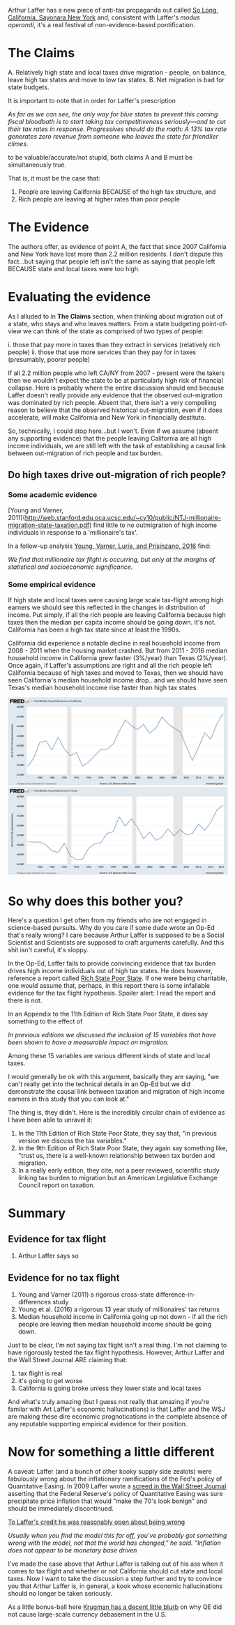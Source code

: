 

Arthur Laffer has a new piece of anti-tax propaganda out called [So Long, California. Sayonara New York](https://www.wsj.com/articles/so-long-california-sayonara-new-york-1524611900) and, consistent with Laffer's *modus operandi*, it's a real festival of non-evidence-based pontification.

# The Claims

A. Relatively high state and local taxes drive migration - people, on balance, leave high tax states and move to low tax states.
B. Net migration is bad for state budgets.

It is important to note that in order for Laffer's prescription

*As far as we can see, the only way for blue states to prevent this coming fiscal bloodbath is to start taking tax competitiveness seriously—and to cut their tax rates in response. Progressives should do the math: A 13% tax rate generates zero revenue from someone who leaves the state for friendlier climes.*

to be valuable/accurate/not stupid, both claims A and B must be simultaneously true.  

That is, it must be the case that:

1. People are leaving California BECAUSE of the high tax structure, and
2. Rich people are leaving at higher rates than poor people



# The Evidence

The authors offer, as evidence of point A, the fact that since 2007 California and New York have lost more than 2.2 million residents.  I don't dispute this fact...but saying that people left isn't the same as saying that people left BECAUSE state and local taxes were too high.  

# Evaluating the evidence

As I alluded to in **The Claims** section, when thinking about migration out of a state, who stays and who leaves matters. From a state budgeting point-of-view we can think of the state as comprised of two types of people:

i. those that pay more in taxes than they extract in services (relatively rich people)
ii. those that use more services than they pay for in taxes (presumably, poorer people)

If all 2.2 million people who left CA/NY from 2007 - present were the takers then we wouldn't expect the state to be at particularly high risk of financial collapse.  Here is probably where the entire discussion should end because Laffer doesn't really provide any evidence that the observed out-migration was dominated by rich people.  Absent that, there isn't a very compelling reason to believe that the observed historical out-migration, even if it does accelerate, will make California and New York in financially destitute. 

So, technically, I could stop here...but I won't.  Even if we assume (absent any supporting evidence) that the people leaving California are all high income individuals, we are still left with the task of establishing a causal link between out-migration of rich people and tax burden. 

## Do high taxes drive out-migration of rich people?

### Some academic evidence
[Young and Varner, 2011[(http://web.stanford.edu.oca.ucsc.edu/~cy10/public/NTJ-millionaire-migration-state-taxation.pdf) find little to no outmigration of high income individuals in response to a 'millionaire's tax'.  

In a follow-up analysis [Young, Varner, Lurie, and Prisinzano, 2016](http://journals.sagepub.com.oca.ucsc.edu/doi/pdf/10.1177/0003122416639625) find:

*We find that millionaire tax flight is occurring, but only at the margins of statistical and socioeconomic significance.*

### Some empirical evidence

If high state and local taxes were causing large scale tax-flight among high earners we should see this reflected in the changes in distribution of income.  Put simply, if all the rich people are leaving California because high taxes then the median per capita income should be going down.  It's not.  California has been a high tax state since at least the 1990s.  

California did experience a notable decline in real household income from 2008 - 2011 when the housing market crashed.  But from 2011 - 2016 median household income in California grew faster (3%/year) than Texas (2%/year).  Once again, if Laffer's assumptions are right and all the rich people left California because of high taxes and moved to Texas, then we should have seen California's median household income drop...and we should have seen Texas's median household income rise faster than high tax states.

![ca income](/images/fredgraphCA.png)
![tx income](/images/fredgraphTX.png)

# So why does this bother you?

Here's a question I get often from my friends who are not engaged in science-based pursuits.  Why do you care if some dude wrote an Op-Ed that's really wrong?  I care because Arthur Laffer is supposed to be a Social Scientist and Scientists are supposed to craft arguments carefully.  And this shit isn't careful, it's sloppy.

In the Op-Ed, Laffer fails to provide convincing evidence that tax burden drives high income individuals out of high tax states.  He does however, reference a report called [Rich State Poor State](http://www.richstatespoorstates.org/).  If one were being charitable, one would assume that, perhaps, in this report there is some infallable evidence for the tax flight hypothesis.  Spoiler alert: I read the report and there is not.

In an Appendix to the 11th Edition of Rich State Poor State, it does say something to the effect of 

*In previous editions we discussed the inclusion of 15 variables that have been shown to have a measurable impact on migration.*

Among these 15 variables are various different kinds of state and local taxes.  

I would generally be ok with this argument, basically they are saying, "we can't really get into the technical details in an Op-Ed but we did demonstrate the causal link between taxation and migration of high income earners in this study that you can look at."

The thing is, they didn't.  Here is the incredibly circular chain of evidence as I have been able to unravel it:

1.  In the 11th Edition of Rich State Poor State, they say that, "in previous version we discuss the tax variables."
2.  In the 9th Edition of Rich State Poor State, they again say something like, "trust us, there is a well-known relationship between tax burden and migration.
3.  In a really early edition, they cite, not a peer reviewed, scientific study linking tax burden to migration but an American Legislative Exchange Council report on taxation.  

# Summary

## Evidence for tax flight

1. Arthur Laffer says so

## Evidence for no tax flight

1. Young and Varner (2011) a rigorous cross-state difference-in-differences study
2. Young et al. (2016) a rigorous 13 year study of millionaires' tax returns
3. Median household income in California going up not down - if all the rich people are leaving then median household income should be going down.

Just to be clear, I'm not saying tax flight isn't a real thing.  I'm not claiming to have rigorously tested the tax flight hypothesis.  However, Arthur Laffer and the Wall Street Journal ARE claiming that:

1. tax flight is real
2. it's going to get worse
3. California is going broke unless they lower state and local taxes

And what's truly amazing (but I guess not really that amazing if you're familar with Art Laffer's economic hallucinations) is that Laffer and the WSJ are making these dire economic prognotications in the complete absence of any reputable supporting empirical evidence for their position.

# Now for something a little different

A caveat: Laffer (and a bunch of other kooky supply side zealots) were fabulously wrong about the inflationary ramifications of the Fed's policy of Quantitative Easing.  In 2009 Laffer wrote a [screed in the Wall Street Journal](https://www.wsj.com/articles/SB124458888993599879) asserting that the Federal Reserve's policy of Quantitative Easing was sure precipitate price inflation that would "make the 70's look benign" and should be immediately discontinued.

[To Laffer's credit he was reasonably open about being wrong](http://www.businessinsider.com/arthur-laffer-interview-2014-1)

*Usually when you find the model this far off, you've probably got something wrong with the model, not that the world has changed," he said. "Inflation does not appear to be monetary base driven*

I've made the case above that Arthur Laffer is talking out of his ass when it comes to tax flight and whether or not California should cut state and local taxes.  Now I want to take the discussion a step further and try to convince you that Arthur Laffer is, in general, a kook whose economic hallucinations should no longer be taken seriously.

 As a little bonus-ball here [Krugman has a decent little blurb](https://krugman.blogs.nytimes.com/2015/05/17/money-inflation-and-models/) on why QE did not cause large-scale currency debasement in the U.S.

